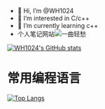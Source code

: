 - 👋 Hi, I’m @WH1024
- 👀 I’m interested in C/c++
- 🌱 I’m currently learning c++
- 个人笔记网站![一曲轻愁](yiquqingchou.club)


<!---
WH1024/WH1024 is a ✨ special ✨ repository because its `README.md` (this file) appears on your GitHub profile.
You can click the Preview link to take a look at your changes.
--->
<!--
  参数:
    - username:WH1024
    - show_icons:true
    - count_private:true
    - theme:tokyonight
    - locale:cn
    - hide_border:false
    - bg_color: &bg_color=225deg, FF3CAC, 784BA0, 2B86C5
    - hide_title: false
    - include_all_commits: true
    - 
-->
[![WH1024's GitHub stats](https://github-readme-stats.vercel.app/api?username=WH1024&show_icons=true&count_private=true&theme=dracula&locale=cn&hide_border=true&bg_color=225deg,FF3CAC,784BA0,2B86C5&hide_title=true&include_all_commits=true)](https://github.com/WH1024/WH1024)

# 常用编程语言
[![Top Langs](https://github-readme-stats.vercel.app/api/top-langs/?username=WH1024)](https://github.com/WH1024)
